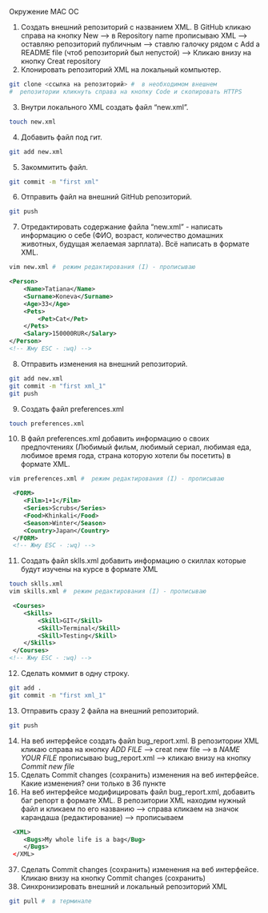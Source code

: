 Окружение MAC OC

1. Создать внешний репозиторий c названием XML.
В GitHub кликаю справа на кнопку New --> в Repository name прописываю XML -->
оставляю репозиторий публичным --> ставлю галочку рядом с Add a README file (чтоб репозиторий был непустой) 
--> Кликаю внизу на кнопку Creat repository
2. Клонировать репозиторий XML на локальный компьютер.
```bash
git clone <ссылка на репозиторий> #  в необходимом внешнем 
#  репозитории кликнуть справа на кнопку Code и скопировать HTTPS
```
3. Внутри локального XML создать файл “new.xml”. 
```bash
touch new.xml
```
4. Добавить файл под гит.
```bash
git add new.xml
```
5. Закоммитить файл.
```bash
git commit -m "first xml"
```
6. Отправить файл на внешний GitHub репозиторий.
```bash
git push
```
7. Отредактировать содержание файла “new.xml” - написать информацию о себе (ФИО, возраст, количество домашних животных, 
 будущая желаемая зарплата). Всё написать в формате XML.
 ```bash
 vim new.xml #  режим редактирования (I) - прописываю 
 ```
 ```xml
 <Person>
     <Name>Tatiana</Name>
     <Surname>Koneva</Surname>
     <Age>33</Age>
     <Pets>
         <Pet>Cat</Pet>
     </Pets>
     <Salary>150000RUR</Salary>
 </Person>    
 <!-- Жму ESC - :wq) -->
```
8. Отправить изменения на внешний репозиторий.
```bash
git add new.xml 
git commit -m "first xml_1" 
git push
```
9. Создать файл preferences.xml
```bash
touch preferences.xml
```
10. В файл preferences.xml добавить информацию о своих предпочтениях (Любимый фильм, любимый сериал, любимая еда, любимое время года, 
страна которую хотели бы посетить) в формате XML.
```bash
vim preferences.xml #  режим редактирования (I) - прописываю 
```
```xml
 <FORM>
    <Film>1+1</Film>
    <Series>Scrubs</Series>
    <Food>Khinkali</Food>
    <Season>Winter</Season>
    <Country>Japan</Country>
 </FORM>   
 <!-- Жму ESC - :wq) -->
```
11. Создать файл sklls.xml добавить информацию о скиллах которые будут изучены на курсе в формате XML
```bash
touch sklls.xml 
vim skills.xml #  режим редактирования (I) - прописываю 
```
```xml
 <Courses>
	<Skills>
		<Skill>GIT</Skill>
		<Skill>Terminal</Skill>
		<Skill>Testing</Skill>
	</Skills>
 </Courses>
<!-- Жму ESC - :wq) -->
```
12. Сделать коммит в одну строку.
 ```bash
 git add .  
 git commit -m "first xml_1"
 ```
13. Отправить сразу 2 файла на внешний репозиторий.
```bash
git push
```
14. На веб интерфейсе создать файл bug_report.xml.
В репозитории XML кликаю справа на кнопку *ADD FILE* --> creat new file --> в *NAME YOUR FILE* прописываю bug_report.xml --> кликаю внизу на кнопку
*Commit new file*
15. Сделать Commit changes (сохранить) изменения на веб интерфейсе.
Какие изменения? они только в 36 пункте
16. На веб интерфейсе модифицировать файл bug_report.xml, добавить баг репорт в формате XML.
В репозитории XML находим нужный файл и кликаем по его названию --> справа кликаем на значок карандаша (редактирование) --> прописываем
```xml
 <XML>
    <Bugs>My whole life is a bag</Bug>
    </Bugs>
 </XML>
```
 37. Сделать Commit changes (сохранить) изменения на веб интерфейсе.
 Кликаю внизу на кнопку Commit changes (сохранить)
 38. Синхронизировать внешний и локальный репозиторий XML
 ```bash
 git pull #  в терминале
 ```
